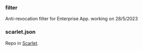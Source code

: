 ### filter
Anti-revocation filter for Enterprise App. working on 28/5/2023

### scarlet.json
Repo in [Scarlet](https://usescarlet.com).
